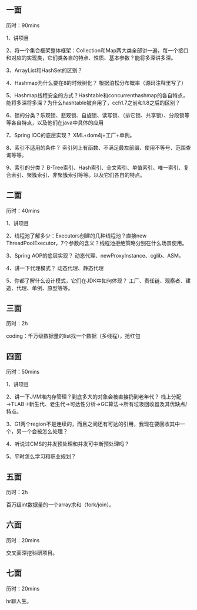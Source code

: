 

## 一面
历时：90mins

1、讲项目

2、将一个集合框架整体框架：Collection和Map两大类全部讲一遍，每一个接口和对应的实现类，它们类各自的特点、性质、基本参数？能将多深讲多深。

3、ArrayList和HashSet的区别？

4、Hashmap为什么要在8的时候树化？
根据泊松分布概率（源码注释里写了）

5、Hashmap线程安全的方式？Hashtable和concurrenthashmap的各自特点，能将多深将多深？为什么hashtable被弃用了，cch1.7之前和1.8之后的区别？

6、锁的分类？乐观锁、悲观锁、自旋锁、读写锁、（排它锁、共享锁）、分段锁等等各自特点，以及他们在java中具体的应用

7、Spring IOC的底层实现？
XML+dom4j+工厂+单例。

8、索引不适用的条件？
索引列上有函数、不满足最左前缀、使用不等号、范围查询等等。

9、索引的分类？
B-Tree索引、Hash索引、全文索引、单值索引、唯一索引、复合索引、聚簇索引、非聚簇索引等等。以及它们各自的特点。

## 二面
历时：40mins

1、讲项目

2、线程池了解多少：Executors创建的几种线程池？直接new ThreadPoolExecutor，7个参数的含义？线程池拒绝策略分别在什么场景使用。

3、Spring AOP的底层实现？
动态代理、newProxyInstance、cglib、ASM。

4、讲一下代理模式？
动态代理、静态代理

5、你都了解什么设计模式，它们在JDK中如何体现？
工厂、责任链、观察者、建造、代理、单例、原型等等。

## 三面
历时：2h

coding：千万级数据量的list找一个数据（多线程），抢红包

## 四面
历时：50mins

1、讲项目

2、讲一下JVM堆内存管理？到底多大的对象会被直接扔到老年代？
栈上分配→TLAB→新生代、老生代→可达性分析→GC算法→所有垃圾回收器及其优缺点/特点。

3、G1两个region不是连续的，而且之间还有可达的引用，我现在要回收其中一个，另一个会被怎么处理？

4、听说过CMS的并发预处理和并发可中断预处理吗？

5、平时怎么学习和职业规划？

## 五面
历时：2h

百万级int数据量的一个array求和（fork/join）。

## 六面
历时：20mins

交叉面深挖科研项目。

## 七面
历时：20mins

hr聊人生。



